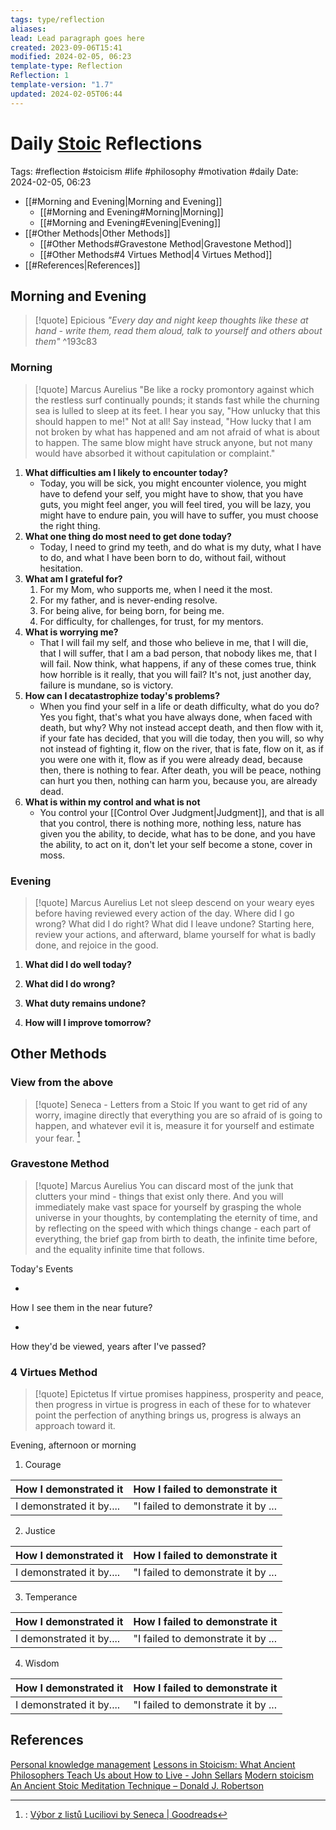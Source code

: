```yaml
---
tags: type/reflection
aliases: 
lead: Lead paragraph goes here
created: 2023-09-06T15:41
modified: 2024-02-05, 06:23
template-type: Reflection
Reflection: 1
template-version: "1.7"
updated: 2024-02-05T06:44
---
```

# Daily [Stoic](../SLIP-BOX/Stoicism.md) Reflections

Tags:  #reflection #stoicism #life #philosophy #motivation #daily 
Date: 2024-02-05, 06:23

- [[#Morning and Evening|Morning and Evening]]
	- [[#Morning and Evening#Morning|Morning]]
	- [[#Morning and Evening#Evening|Evening]]
- [[#Other Methods|Other Methods]]
	- [[#Other Methods#Gravestone Method|Gravestone Method]]
	- [[#Other Methods#4 Virtues Method|4 Virtues Method]]
- [[#References|References]]


## Morning and Evening

> [!quote] Epicious 
> _"Every day and night keep thoughts like these at hand - write them, read them aloud, talk to yourself and others about them"_
^193c83
### Morning

> [!quote] Marcus Aurelius
> "Be like a rocky promontory against which the restless surf continually pounds; it stands fast while the churning sea is lulled to sleep at its feet. I hear you say, "How unlucky that this should happen to me!" Not at all! Say instead, "How lucky that I am not broken by what has happened and am not afraid of what is about to happen. The same blow might have struck anyone, but not many would have absorbed it without capitulation or complaint."

1. **What difficulties am I likely to encounter today?**
	- Today, you will be sick, you might encounter violence, you might have to defend your self, you might have to show, that you have guts, you might feel anger, you will feel tired, you will be lazy, you might have to endure pain, you will have to suffer, you must choose the right thing.
2. **What one thing do most need to get done today?**
	- Today, I need to grind my teeth, and do what is my duty, what I have to do, and what I have been born to do, without fail, without hesitation.
1. **What am I grateful for?**
	1. For my Mom, who supports me, when I need it the most. 
	2. For my father, and is never-ending resolve. 
	3. For being alive, for being born, for being me.
	4. For difficulty, for challenges, for trust, for my mentors.
2. **What is worrying me?**
	- That I will fail my self, and those who believe in me, that I will die, that I will suffer, that I am a bad person, that nobody likes me, that I will fail. Now think, what happens, if any of these comes true, think how horrible is it really, that you will fail? It's not, just another day, failure is mundane, so is victory. 
3. **How can I decatastrophize today's problems?**
	- When you find your self in a life or death difficulty, what do you do? Yes you fight, that's what you have always done, when faced with death, but why? Why not instead accept death, and then flow with it, if your fate has decided, that you will die today, then you will, so why not instead of fighting it, flow on the river, that is fate, flow on it, as if you were one with it, flow as if you were already dead, because then, there is nothing to fear. After death, you will be peace, nothing can hurt you then, nothing can harm you, because you, are already dead.
4. **What is within my control and what is not**
	- You control your [[Control Over Judgment|Judgment]], and that is all that you control, there is nothing more, nothing less, nature has given you the ability, to decide, what has to be done, and you have the ability, to act on it, don't let your self become a stone, cover in moss.

### Evening

> [!quote] Marcus Aurelius
> Let not sleep descend on your weary eyes before having reviewed every action of the day. Where did I go wrong? What did I do right? What did I leave undone? Starting here, review your actions, and afterward, blame yourself for what is badly done, and rejoice in the good.

1. **What did I do well today?**

2. **What did I do wrong?**

4. **What duty remains undone?**

5. **How will I improve tomorrow?**

## Other Methods

### View from the above

> [!quote] Seneca - Letters from a Stoic
> If you want to get rid of any worry, imagine directly that everything you are so afraid of is going to happen, and whatever evil it is, measure it for yourself and estimate your fear. [^Seneca]


### Gravestone Method

> [!quote] Marcus Aurelius
> You can discard most of the junk that clutters your mind - things that exist only there. And you will immediately make vast space for yourself by grasping the whole universe in your thoughts, by contemplating the eternity of time, and by reflecting on the speed with which things change - each part of everything, the brief gap from birth to death, the infinite time before, and the equality infinite time that follows. 

Today's Events 

-

How I see them in the near future? 

-

How they'd be viewed, years after I've passed?

### 4 Virtues Method

> [!quote] Epictetus 
> If virtue promises happiness, prosperity and peace, then progress in virtue is progress in each of these for to whatever point the perfection of anything brings us, progress is always an approach toward it.

Evening, afternoon or morning

1. Courage 

| How I demonstrated it  | How I failed to demonstrate it |
| ------------------- | ---------------- |
| I demonstrated it by....                 | "I failed to demonstrate it by ...              |

2. Justice

| How I demonstrated it  | How I failed to demonstrate it |
| ------------------- | ---------------- |
| I demonstrated it by....                 | "I failed to demonstrate it by ...             

3. Temperance

| How I demonstrated it  | How I failed to demonstrate it |
| ------------------- | ---------------- |
| I demonstrated it by....                 | "I failed to demonstrate it by ...             

4. Wisdom

| How I demonstrated it  | How I failed to demonstrate it |
| ------------------- | ---------------- |
| I demonstrated it by....                 | "I failed to demonstrate it by ...             

## References

[Personal knowledge management](Personal%20knowledge%20management.md)
[Lessons in Stoicism: What Ancient Philosophers Teach Us about How to Live - John Sellars](https://books.google.cz/books/about/Lessons_in_Stoicism.html?id=ky84zQEACAAJ&redir_esc=y)
[Modern stoicism](https://modernstoicism.com/)
[An Ancient Stoic Meditation Technique – Donald J. Robertson](https://donaldrobertson.name/2017/03/22/an-ancient-stoic-meditation-technique/)

[^Seneca]:: [Výbor z listů Luciliovi by Seneca | Goodreads](https://www.goodreads.com/book/show/23340595-v-bor-z-list-luciliovi) 